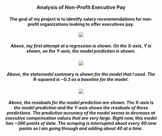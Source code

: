 
### <center> **Analysis of Non-Profit Executive Pay** 
#### <center>The goal of my project is to identify salary recommendations for non-profit organizations looking to offer executives pay.<center>



<center><img src="YvsPred.png"/>
 
##### <center> Above, my first attempt at a regression is shown.  On the X-axis, Y is shown, on the Y-axis, the model prediction is shown.
    
<center><img src="OLSModel1.png"/>
    
##### <center> Above, the statsmodel summary is shown for the model that I used.  The R-squared is ~0.3 as a baseline for the model.
    
<center><img src="PredictvsResiduals.png"/>
    
     
##### <center> Above, the residuals for the model prediction are shown. The X-axis is the model prediction and the Y-axis shows the residuals of these predictions.  The predictive accuracy of the model seems to decrease at executive compensation values that are very large.  Right now, this model has ~390 points of data. The scraping is interrupted about every 40 new points so I am going through and adding about 40 at a time.   